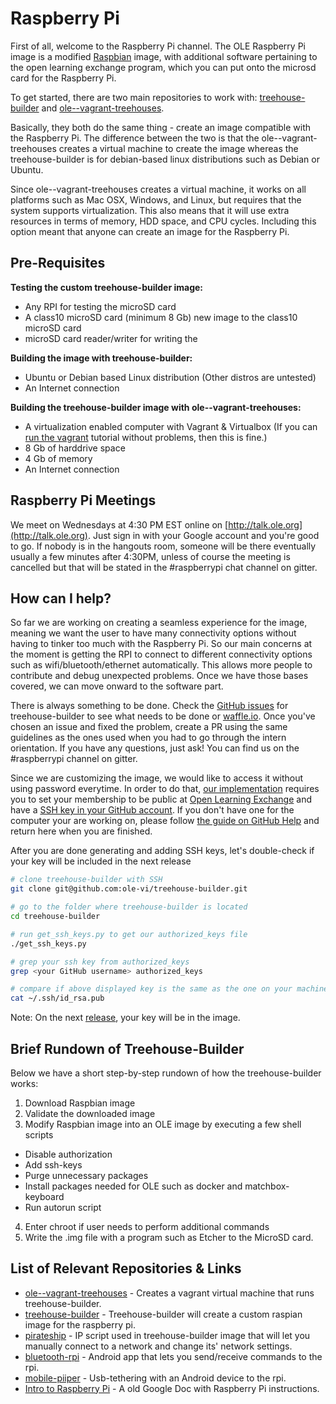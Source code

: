 # Raspberry Pi

First of all, welcome to the Raspberry Pi channel. The OLE Raspberry Pi image is a modified [Raspbian](https://www.raspberrypi.org/downloads/raspbian/) image, with additional software pertaining to the open learning exchange program, which you can put onto the microsd card for the Raspberry Pi.

To get started, there are two main repositories to work with: [treehouse-builder](https://github.com/ole-vi/treehouse-builder) and  [ole--vagrant-treehouses](https://github.com/ole-vi/ole--vagrant-treehouses). 

Basically, they both do the same thing - create an image compatible with the Raspberry Pi. The difference between the two is that the ole--vagrant-treehouses creates a virtual machine to create the image whereas the treehouse-builder is for debian-based linux distributions such as Debian or Ubuntu. 

Since ole--vagrant-treehouses creates a virtual machine, it works on all platforms such as Mac OSX, Windows, and Linux, but requires that the system supports virtualization. This also means that it will use extra resources in terms of memory, HDD space, and CPU cycles. Including this option meant that anyone can create an image for the Raspberry Pi.

## Pre-Requisites

**Testing the custom treehouse-builder image:**

- Any RPI for testing the microSD card
- A class10 microSD card (minimum 8 Gb) new image to the class10 microSD card
- microSD card reader/writer for writing the

**Building the image with treehouse-builder:**

- Ubuntu or Debian based Linux distribution (Other distros are untested)
- An Internet connection

**Building the treehouse-builder image with ole--vagrant-treehouses:**

- A virtualization enabled computer with Vagrant & Virtualbox (If you can [run the vagrant](#!./pages/vi/vi-vagrant.md) tutorial without problems, then this is fine.) 
- 8 Gb of harddrive space
- 4 Gb of memory
- An Internet connection

## Raspberry Pi Meetings

We meet on Wednesdays at 4:30 PM EST online on [http://talk.ole.org](http://talk.ole.org). Just sign in with your Google account and you're good to go. If nobody is in the hangouts room, someone will be there eventually usually a few minutes after 4:30PM, unless of course the meeting is cancelled but that will be stated in the #raspberrypi chat channel on gitter.

## How can I help?

So far we are working on creating a seamless experience for the image, meaning we want the user to have many connectivity options without having to tinker too much with the Raspberry Pi. So our main concerns at the moment is getting the RPI to connect to different connectivity options such as wifi/bluetooth/ethernet automatically. This allows more people to contribute and debug unexpected problems. Once we have those bases covered, we can move onward to the software part. 

There is always something to be done. Check the [GitHub issues](https://github.com/ole-vi/treehouse-builder/issues) for treehouse-builder to see what needs to be done or [waffle.io](https://waffle.io/ole-vi/treehouse-builder). Once you've chosen an issue and fixed the problem, create a PR using the same guidelines as the ones used when you had to go through the intern orientation. If you have any questions, just ask! You can find us on the #raspberrypi channel on gitter.

Since we are customizing the image, we would like to access it without using password everytime. In order to do that, [our implementation](https://github.com/ole-vi/treehouse-builder/blob/master/scripts.d/30_ssh_keys.sh) requires you to set your membership to be public at [Open Learning Exchange](https://github.com/orgs/open-learning-exchange/people) and have a [SSH key in your GitHub account](https://github.com/settings/keys). If you don't have one for the computer your are working on, please follow [the guide on GitHub Help](https://help.github.com/articles/connecting-to-github-with-ssh/) and return here when you are finished.

After you are done generating and adding SSH keys, let's double-check if your key will be included in the next release
```sh
# clone treehouse-builder with SSH
git clone git@github.com:ole-vi/treehouse-builder.git

# go to the folder where treehouse-builder is located
cd treehouse-builder

# run get_ssh_keys.py to get our authorized_keys file
./get_ssh_keys.py

# grep your ssh key from authorized_keys
grep <your GitHub username> authorized_keys

# compare if above displayed key is the same as the one on your machine
cat ~/.ssh/id_rsa.pub
```

Note: On the next [release](http://dev.ole.org), your key will be in the image.

## Brief Rundown of Treehouse-Builder

Below we have a short step-by-step rundown of how the treehouse-builder works:

1. Download Raspbian image
2. Validate the downloaded image
3. Modify Raspbian image into an OLE image by executing a few shell scripts
 - Disable authorization
 - Add ssh-keys
 - Purge unnecessary packages
 - Install packages needed for OLE such as docker and matchbox-keyboard
 - Run autorun script
4. Enter chroot if user needs to perform additional commands
5. Write the .img file with a program such as Etcher to the MicroSD card.

## List of Relevant Repositories & Links

* [ole--vagrant-treehouses](https://github.com/ole-vi/ole--vagrant-treehouses) - Creates a vagrant virtual machine that runs treehouse-builder.
* [treehouse-builder](https://github.com/ole-vi/treehouse-builder) - Treehouse-builder will create a custom raspian image for the raspberry pi.  
* [pirateship](https://github.com/ole-vi/pirateship) - IP script used in treehouse-builder image that will let you manually connect to a network and change its' network settings.
* [bluetooth-rpi](https://github.com/ole-vi/bluetooth-rpi) - Android app that lets you send/receive commands to the rpi.
* [mobile-piiper](https://github.com/ole-vi/mobile-piiper) - Usb-tethering with an Android device to the rpi.  
* [Intro to Raspberry Pi](https://docs.google.com/document/d/1A6Riy_j_M_HmAUVK0p5JVTQkRlUxGGwfN36PIZjC0Mw/edit#heading=h.ufcaguoz6i00) - A old Google Doc with Raspberry Pi instructions.
